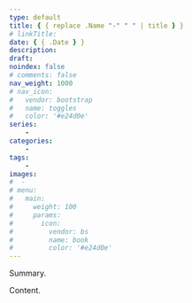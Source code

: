```yaml
---
type: default
title: { { replace .Name "-" " " | title } }
# linkTitle:
date: { { .Date } }
description:
draft:
noindex: false
# comments: false
nav_weight: 1000
# nav_icon:
#   vendor: bootstrap
#   name: toggles
#   color: '#e24d0e'
series:
    -
categories:
    -
tags:
    -
images:
#  -
# menu:
#   main:
#     weight: 100
#     params:
#       icon:
#         vendor: bs
#         name: book
#         color: '#e24d0e'
---
```


Summary.

<!--more-->

Content.
